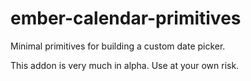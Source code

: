 # ember-calendar-primitives

Minimal primitives for building a custom date picker.

This addon is very much in alpha. Use at your own risk.
